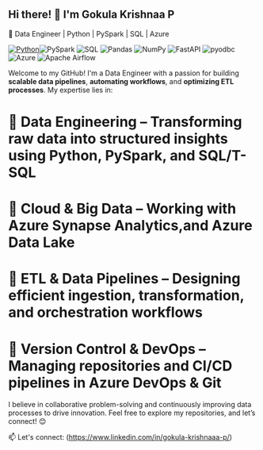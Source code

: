 ## Hi there! 👋 I'm Gokula Krishnaa P
🚀 Data Engineer | Python | PySpark | SQL | Azure

[![Python](https://img.shields.io/badge/Python-3776AB?style=flat&logo=python&logoColor=white)](https://python.org/)![PySpark](https://img.shields.io/badge/PySpark-FDEE21?style=flat&logo=apachespark&logoColor=black)
![SQL](https://img.shields.io/badge/SQL-4479A1?style=flat&logo=postgresql&logoColor=white)
![Pandas](https://img.shields.io/badge/Pandas-150458?style=flat&logo=pandas&logoColor=white)
![NumPy](https://img.shields.io/badge/NumPy-013243?style=flat&logo=numpy&logoColor=white)
![FastAPI](https://img.shields.io/badge/FastAPI-009688?style=flat&logo=fastapi&logoColor=white)
![pyodbc](https://img.shields.io/badge/pyodbc-FFD43B?style=flat&logo=python&logoColor=black)
![Azure](https://img.shields.io/badge/Azure-0078D4?style=flat&logo=microsoftazure&logoColor=white)
![Apache Airflow](https://img.shields.io/badge/Apache%20Airflow-017CEE?style=flat&logo=apacheairflow&logoColor=white)


Welcome to my GitHub! I'm a Data Engineer with a passion for building **scalable data pipelines**, **automating workflows**, and **optimizing ETL processes**. My expertise lies in:

# 🔹 Data Engineering – Transforming raw data into structured insights using Python, PySpark, and SQL/T-SQL
# 🔹 Cloud & Big Data – Working with Azure Synapse Analytics,and Azure Data Lake
# 🔹 ETL & Data Pipelines – Designing efficient ingestion, transformation, and orchestration workflows
# 🔹 Version Control & DevOps – Managing repositories and CI/CD pipelines in Azure DevOps & Git

I believe in collaborative problem-solving and continuously improving data processes to drive innovation. Feel free to explore my repositories, and let’s connect! 😊

📫 Let's connect: (https://www.linkedin.com/in/gokula-krishnaaa-p/)

